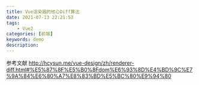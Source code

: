 ```yaml
---
title: Vue渲染器的核心Diff算法
date: 2021-07-13 22:21:53
tags: 
    - Vue2
categories: [前端]
keywords: demo
description: 
---
```


参考文献
http://hcysun.me/vue-design/zh/renderer-diff.html#%E5%87%8F%E5%B0%8Fdom%E6%93%8D%E4%BD%9C%E7%9A%84%E6%80%A7%E8%83%BD%E5%BC%80%E9%94%80

<!-- more -->
